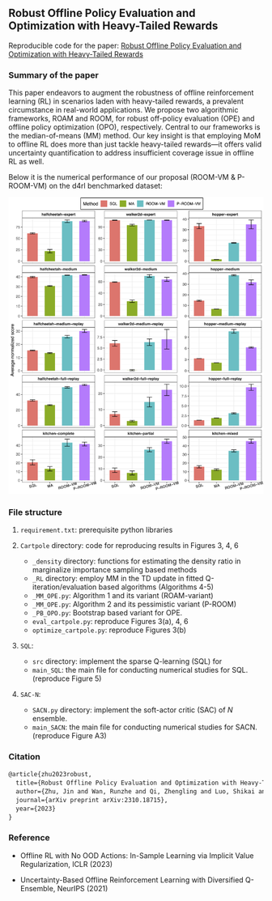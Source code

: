 Robust Offline Policy Evaluation and Optimization with Heavy-Tailed Rewards
---------------

Reproducible code for the paper: [Robust Offline Policy Evaluation and Optimization with Heavy-Tailed Rewards](https://arxiv.org/abs/2310.18715)

### Summary of the paper

This paper endeavors to augment the robustness of offline reinforcement learning (RL) in scenarios laden with heavy-tailed rewards, a prevalent circumstance in real-world applications. We propose two algorithmic frameworks, ROAM and ROOM, for robust off-policy evaluation (OPE) and offline policy optimization (OPO), respectively. Central to our frameworks is the median-of-means (MM) method. Our key insight is that employing MoM to offline RL does more than just tackle heavy-tailed rewards—it offers valid uncertainty quantification to address insufficient coverage issue in offline RL as well.

Below it is the numerical performance of our proposal (ROOM-VM & P-ROOM-VM) on the d4rl benchmarked dataset:

![](./figure/sql_bar.png)

### File structure

1. `requirement.txt`: prerequisite python libraries

2. `Cartpole` directory: code for reproducing results in Figures 3, 4, 6
   - `_density` directory: functions for estimating the density ratio in marginalize importance sampling based methods
   - `_RL` directory: employ MM in the TD update in fitted Q-iteration/evaluation based algorithms (Algorithms 4-5)
   - `_MM_OPE.py`: Algorithm 1 and its variant (ROAM-variant)
   - `_MM_OPE.py`: Algorithm 2 and its pessimistic variant (P-ROOM)
   - `_PB_OPO.py`: Bootstrap based variant for OPE.
   - `eval_cartpole.py`: reproduce Figures 3(a), 4, 6
   - `optimize_cartpole.py`: reproduce Figures 3(b)

3. `SQL`:
   - `src` directory: implement the sparse Q-learning (SQL) for 
   - `main_SQL`: the main file for conducting numerical studies for SQL. (reproduce Figure 5)

4. `SAC-N`:
   - `SACN.py` directory: implement the soft-actor critic (SAC) of $N$ ensemble.
   - `main_SACN`: the main file for conducting numerical studies for SACN. (reproduce Figure A3)
  
### Citation

```tex
@article{zhu2023robust,
  title={Robust Offline Policy Evaluation and Optimization with Heavy-Tailed Rewards},
  author={Zhu, Jin and Wan, Runzhe and Qi, Zhengling and Luo, Shikai and Shi, Chengchun},
  journal={arXiv preprint arXiv:2310.18715},
  year={2023}
}
```

### Reference

- Offline RL with No OOD Actions: In-Sample Learning via Implicit Value Regularization, ICLR (2023)

- Uncertainty-Based Offline Reinforcement Learning
with Diversified Q-Ensemble, NeurIPS (2021)
